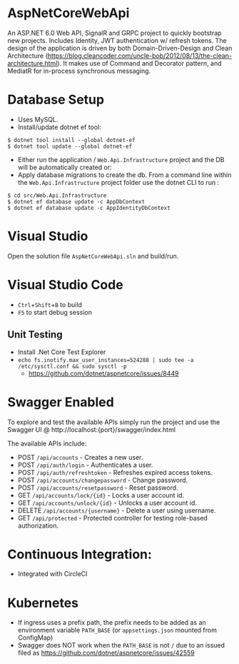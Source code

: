 # AspNetCoreWebApi

An ASP.NET 6.0 Web API, SignalR and GRPC project to quickly bootstrap new projects. Includes Identity, JWT authentication w/ refresh tokens. The design of the application is driven by both Domain-Driven-Design and Clean Architecture (https://blog.cleancoder.com/uncle-bob/2012/08/13/the-clean-architecture.html). It makes use of Command and Decorator pattern, and MediatR for in-process synchronous messaging.

# Database Setup

- Uses MySQL.
- Install/update dotnet ef tool:

```
$ dotnet tool install --global dotnet-ef
$ dotnet tool update --global dotnet-ef
```

- Either run the application / `Web.Api.Infrastructure` project and the DB will be automatically created or:
- Apply database migrations to create the db. From a command line within the `Web.Api.Infrastructure` project folder use the dotnet CLI to run :

```
$ cd src/Web.Api.Infrastructure
$ dotnet ef database update -c AppDbContext
$ dotnet ef database update -c AppIdentityDbContext
```

# Visual Studio

Open the solution file <code>AspNetCoreWebApi.sln</code> and build/run.

# Visual Studio Code

- `Ctrl`+`Shift`+`B` to build
- `F5` to start debug session

## Unit Testing

- Install .Net Core Test Explorer
- `echo fs.inotify.max_user_instances=524288 | sudo tee -a /etc/sysctl.conf && sudo sysctl -p`
  - https://github.com/dotnet/aspnetcore/issues/8449

# Swagger Enabled

To explore and test the available APIs simply run the project and use the Swagger UI @ http://localhost:{port}/swagger/index.html

The available APIs include:

- POST `/api/accounts` - Creates a new user.
- POST `/api/auth/login` - Authenticates a user.
- POST `/api/auth/refreshtoken` - Refreshes expired access tokens.
- POST `/api/accounts/changepassword` - Change password.
- POST `/api/accounts/resetpassword` - Reset password.
- GET `/api/accounts/lock/{id}` - Locks a user account id.
- GET `/api/accounts/unlock/{id}` - Unlocks a user account id.
- DELETE `/api/accounts/{username}` - Delete a user using username.
- GET `/api/protected` - Protected controller for testing role-based authorization.

# Continuous Integration:

- Integrated with CircleCI

# Kubernetes

- If ingress uses a prefix path, the prefix needs to be added as an environment variable `PATH_BASE` (or `appsettings.json` mounted from ConfigMap)
- Swagger does NOT work when the `PATH_BASE` is not `/` due to an issued filed as https://github.com/dotnet/aspnetcore/issues/42559
